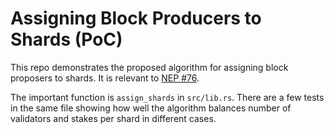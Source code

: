 # Assigning Block Producers to Shards (PoC)

This repo demonstrates the proposed algorithm for assigning block
proposers to shards. It is relevant to 
[NEP #76](https://github.com/nearprotocol/NEPs/issues/76).

The important function is `assign_shards` in `src/lib.rs`. There are
a few tests in the same file showing how well the algorithm balances
number of validators and stakes per shard in different cases.
